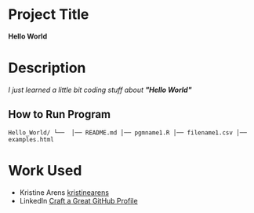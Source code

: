 # Project Title
**Hello World**
# Description
*I just learned a little bit coding stuff about **"Hello World"***
## How to Run Program
`Hello_World/
└── 
    │── README.md
    │── pgmname1.R
    │── filename1.csv
    │── examples.html`
# Work Used
- Kristine Arens [kristinearens](https://github.com/kristinearens/Hello_World)
- LinkedIn [Craft a Great GitHub Profile](https://www.linkedin.com/learning/craft-a-great-github-profile/before-and-after-for-custom-profile?autoplay=true&resume=false&u=42459020)
